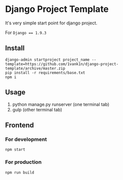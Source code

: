 # Django Project Template

It's very simple start point for django project.

For `Django == 1.9.3`

## Install

	django-admin startproject project_name --template=https://github.com/1vank1n/django-project-template/archive/master.zip
	pip install -r requirements/base.txt
	npm i

## Usage

1. python manage.py runserver (one terminal tab)
2. gulp (other terminal tab)

## Frontend

### For development
	npm start

### For production
    npm run build
